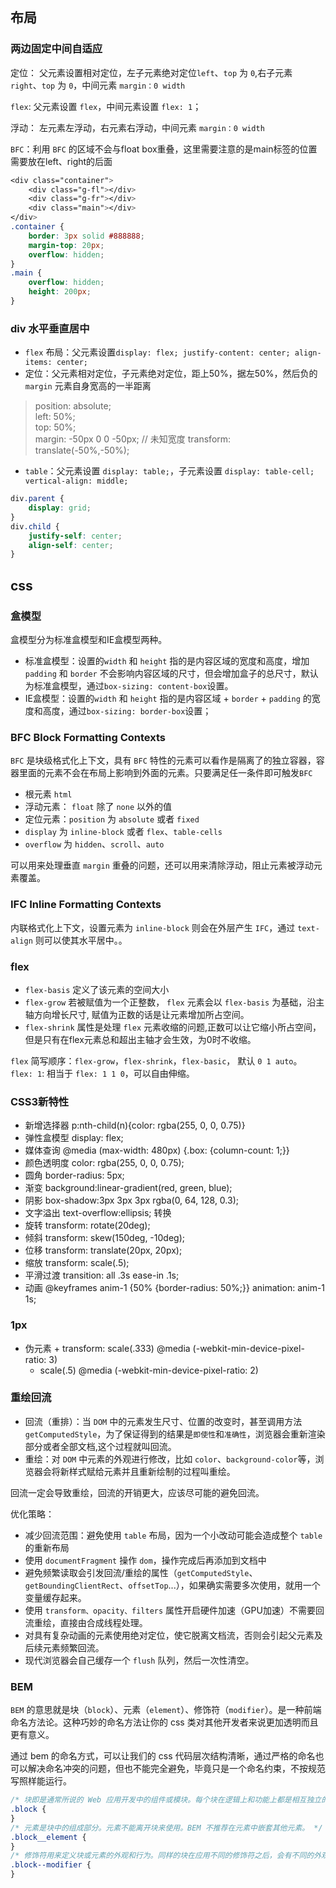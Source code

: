 
## 布局

### 两边固定中间自适应

定位：
父元素设置相对定位，左子元素绝对定位`left`、`top` 为 `0`,右子元素 `right`、`top` 为 `0`，中间元素 `margin：0 width`

`flex`:
父元素设置 `flex`，中间元素设置 `flex: 1`；

浮动：
左元素左浮动，右元素右浮动，中间元素 `margin：0 width`

`BFC`：利用 `BFC` 的区域不会与float box重叠，这里需要注意的是main标签的位置需要放在left、right的后面
```css
<div class="container">
    <div class="g-fl"></div>
    <div class="g-fr"></div>
    <div class="main"></div>
</div>
.container {
    border: 3px solid #888888;
    margin-top: 20px;
    overflow: hidden;
}
.main {
    overflow: hidden;
    height: 200px;
}
```


### div 水平垂直居中

- `flex` 布局：父元素设置`display: flex; justify-content: center; align-items: center;`   
- 定位：父元素相对定位，子元素绝对定位，距上50%，据左50%，然后负的 `margin` 元素自身宽高的一半距离
>   position: absolute;            
    left: 50%;            
    top: 50%;            
    margin: -50px 0 0 -50px;  // 未知宽度 transform: translate(-50%,-50%);
- `table`：父元素设置 `display: table;`，子元素设置 `display: table-cell; vertical-align: middle;`

```css
div.parent {
    display: grid;
}
div.child {
    justify-self: center;
    align-self: center;
}
```

## css

### 盒模型

盒模型分为标准盒模型和IE盒模型两种。
- 标准盒模型：设置的`width` 和 `height` 指的是内容区域的宽度和高度，增加 `padding` 和 `border` 不会影响内容区域的尺寸，但会增加盒子的总尺寸，默认为标准盒模型，通过`box-sizing: content-box`设置。
- IE盒模型：设置的`width` 和 `height` 指的是内容区域 + `border` + `padding` 的宽度和高度，通过`box-sizing: border-box`设置；

### BFC Block Formatting Contexts 

`BFC` 是块级格式化上下文，具有 `BFC` 特性的元素可以看作是隔离了的独立容器，容器里面的元素不会在布局上影响到外面的元素。只要满足任一条件即可触发`BFC`
- 根元素 `html`
- 浮动元素： `float` 除了 `none` 以外的值
- 定位元素：`position` 为 `absolute` 或者 `fixed`
- `display` 为 `inline-block` 或者 `flex`、`table-cells`
- `overflow` 为 `hidden`、`scroll`、`auto`

可以用来处理垂直 `margin` 重叠的问题，还可以用来清除浮动，阻止元素被浮动元素覆盖。

### IFC Inline Formatting Contexts

内联格式化上下文，设置元素为 `inline-block` 则会在外层产生 `IFC`，通过 `text-align` 则可以使其水平居中。。

### flex

- `flex-basis` 定义了该元素的空间大小
- `flex-grow` 若被赋值为一个正整数， `flex` 元素会以 `flex-basis` 为基础，沿主轴方向增长尺寸, 赋值为正数的话是让元素增加所占空间。
- `flex-shrink` 属性是处理 `flex` 元素收缩的问题,正数可以让它缩小所占空间，但是只有在flex元素总和超出主轴才会生效，为0时不收缩。

`flex` 简写顺序：`flex-grow`，`flex-shrink`，`flex-basic`， 默认 `0 1 auto`。
`flex: 1`: 相当于 `flex: 1 1 0`，可以自由伸缩。

### CSS3新特性

- 新增选择器 p:nth-child(n){color: rgba(255, 0, 0, 0.75)}
- 弹性盒模型 display: flex;
- 媒体查询 @media (max-width: 480px) {.box: {column-count: 1;}}
- 颜色透明度 color: rgba(255, 0, 0, 0.75);
- 圆角 border-radius: 5px;
- 渐变 background:linear-gradient(red, green, blue);
- 阴影 box-shadow:3px 3px 3px rgba(0, 64, 128, 0.3);
- 文字溢出 text-overflow:ellipsis;
转换
- 旋转 transform: rotate(20deg);
- 倾斜 transform: skew(150deg, -10deg);
- 位移 transform: translate(20px, 20px);
- 缩放 transform: scale(.5);
- 平滑过渡 transition: all .3s ease-in .1s;
- 动画 @keyframes anim-1 {50% {border-radius: 50%;}} animation: anim-1 1s;


### 1px 

- 伪元素 + transform: scale(.333)  @media (-webkit-min-device-pixel-ratio: 3)
    - scale(.5)  @media (-webkit-min-device-pixel-ratio: 2)

### 重绘回流

- 回流（重排）：当 `DOM` 中的元素发生尺寸、位置的改变时，甚至调用方法`getComputedStyle`，为了保证得到的结果是`即使性`和`准确性`，浏览器会重新渲染部分或者全部文档,这个过程就叫回流。
- 重绘：对 `DOM` 中元素的外观进行修改，比如 `color`、`background-color`等，浏览器会将新样式赋给元素并且重新绘制的过程叫重绘。

回流一定会导致重绘，回流的开销更大，应该尽可能的避免回流。

优化策略：
- 减少回流范围：避免使用 `table` 布局，因为一个小改动可能会造成整个 `table` 的重新布局
- 使用 `documentFragment` 操作 `dom`，操作完成后再添加到文档中
- 避免频繁读取会引发回流/重绘的属性（`getComputedStyle`、`getBoundingClientRect`、`offsetTop`...），如果确实需要多次使用，就用一个变量缓存起来。
- 使用 `transform、opacity、filters` 属性开启硬件加速（GPU加速）不需要回流重绘，直接由合成线程处理。
- 对具有复杂动画的元素使用绝对定位，使它脱离文档流，否则会引起父元素及后续元素频繁回流。
- 现代浏览器会自己缓存一个 `flush` 队列，然后一次性清空。


### BEM  

`BEM` 的意思就是块（`block`）、元素（`element`）、修饰符（`modifier`）。是一种前端命名方法论。这种巧妙的命名方法让你的 css 类对其他开发者来说更加透明而且更有意义。

通过 bem 的命名方式，可以让我们的 css 代码层次结构清晰，通过严格的命名也可以解决命名冲突的问题，但也不能完全避免，毕竟只是一个命名约束，不按规范写照样能运行。
```css
/* 块即是通常所说的 Web 应用开发中的组件或模块。每个块在逻辑上和功能上都是相互独立的。 */
.block {
}
/* 元素是块中的组成部分。元素不能离开块来使用。BEM 不推荐在元素中嵌套其他元素。 */
.block__element {
}
/* 修饰符用来定义块或元素的外观和行为。同样的块在应用不同的修饰符之后，会有不同的外观 */
.block--modifier {
}
```
